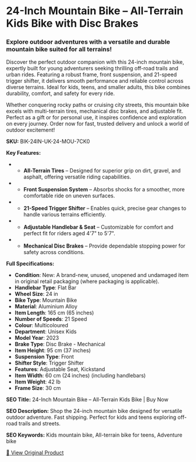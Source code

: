 # 24-Inch Mountain Bike – All-Terrain Kids Bike with Disc Brakes

### Explore outdoor adventures with a versatile and durable mountain bike suited for all terrains!

Discover the perfect outdoor companion with this 24-inch mountain bike, expertly built for young adventurers seeking thrilling off-road trails and urban rides. Featuring a robust frame, front suspension, and 21-speed trigger shifter, it delivers smooth performance and reliable control across diverse terrains. Ideal for kids, teens, and smaller adults, this bike combines durability, comfort, and safety for every ride.

Whether conquering rocky paths or cruising city streets, this mountain bike excels with multi-terrain tires, mechanical disc brakes, and adjustable fit. Perfect as a gift or for personal use, it inspires confidence and exploration on every journey. Order now for fast, trusted delivery and unlock a world of outdoor excitement!

**SKU:** BIK-24IN-UK-24-MOU-7CK0

**Key Features:**
- - **All-Terrain Tires** – Designed for superior grip on dirt, gravel, and asphalt, offering versatile riding capabilities.
- - **Front Suspension System** – Absorbs shocks for a smoother, more comfortable ride on uneven surfaces.
- - **21-Speed Trigger Shifter** – Enables quick, precise gear changes to handle various terrains efficiently.
- - **Adjustable Handlebar & Seat** – Customizable for comfort and perfect fit for riders aged 4'7" to 5'7".
- - **Mechanical Disc Brakes** – Provide dependable stopping power for safety across conditions.

**Full Specifications:**
- **Condition**: New: A brand-new, unused, unopened and undamaged item in original retail packaging (where packaging is applicable).
- **Handlebar Type**: Flat Bar
- **Wheel Size**: 24 in
- **Bike Type**: Mountain Bike
- **Material**: Aluminium Alloy
- **Item Length**: 165 cm (65 inches)
- **Number of Speeds**: 21 Speed
- **Colour**: Multicoloured
- **Department**: Unisex Kids
- **Model Year**: 2023
- **Brake Type**: Disc Brake - Mechanical
- **Item Height**: 95 cm (37 inches)
- **Suspension Type**: Front
- **Shifter Style**: Trigger Shifter
- **Features**: Adjustable Seat, Kickstand
- **Item Width**: 60 cm (24 inches) (including handlebars)
- **Item Weight**: 42 lb
- **Frame Size**: 30 cm

**SEO Title:** 24-Inch Mountain Bike – All-Terrain Kids Bike | Buy Now

**SEO Description:** Shop the 24-inch mountain bike designed for versatile outdoor adventure. Fast shipping. Perfect for kids and teens exploring off-road trails and streets.

**SEO Keywords:** Kids mountain bike, All-terrain bike for teens, Adventure bike

[🔗 View Original Product](https://www.ebay.co.uk/itm/236048323261)
